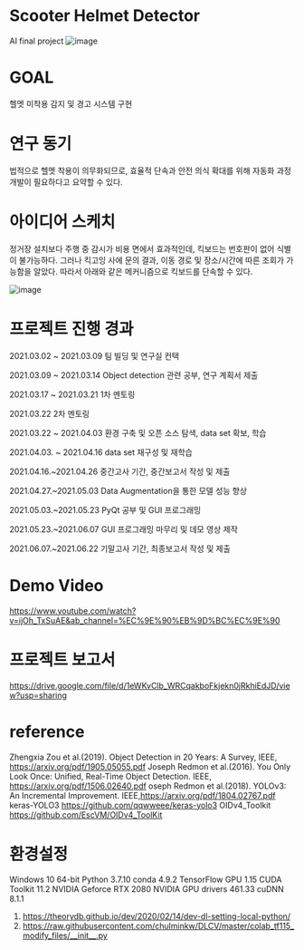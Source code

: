 # Scooter Helmet Detector
AI final project
![image](https://user-images.githubusercontent.com/62752488/122725066-94a6c800-d2af-11eb-81fe-6e17284f8f27.png)

# GOAL
헬멧 미착용 감지 및 경고 시스템 구현

# 연구 동기
 
법적으로 헬멧 착용이 의무화되므로, 효율적 단속과 안전 의식 확대를 위해 자동화 과정 개발이 필요하다고 요약할 수 있다.

# 아이디어 스케치

정거장 설치보다 주행 중 감시가 비용 면에서 효과적인데, 킥보드는 번호판이 없어 식별이 불가능하다.
그러나 킥고잉 사에 문의 결과, 이동 경로 및 장소/시간에 따른 조회가 가능함을 알았다. 따라서 아래와 같은 메커니즘으로 킥보드를 단속할 수 있다.

![image](https://user-images.githubusercontent.com/62752488/117592707-92abfe00-b174-11eb-8c7e-670f5b137b4d.png)


# 프로젝트 진행 경과


2021.03.02 ~ 2021.03.09 팀 빌딩 및 연구실 컨택

2021.03.09 ~ 2021.03.14 Object detection 관련 공부, 연구 계획서 제출

2021.03.17 ~ 2021.03.21 1차 멘토링

2021.03.22 2차 멘토링

2021.03.22 ~ 2021.04.03 환경 구축 및 오픈 소스 탐색, data set 확보, 학습

2021.04.03. ~ 2021.04.16 data set 재구성 및 재학습

2021.04.16.~2021.04.26 중간고사 기간, 중간보고서 작성 및 제출

2021.04.27.~2021.05.03 Data Augmentation을 통한 모델 성능 향상

2021.05.03.~2021.05.23 PyQt 공부 및 GUI 프로그래밍

2021.05.23.~2021.06.07 GUI 프로그래밍 마무리 및 데모 영상 제작

2021.06.07.~2021.06.22 기말고사 기간, 최종보고서 작성 및 제출

# Demo Video
https://www.youtube.com/watch?v=ijOh_TxSuAE&ab_channel=%EC%9E%90%EB%9D%BC%EC%9E%90

# 프로젝트 보고서

https://drive.google.com/file/d/1eWKvClb_WRCqakboFkjekn0jRkhiEdJD/view?usp=sharing

# reference
Zhengxia Zou et al.(2019). Object Detection in 20 Years: A Survey, IEEE, https://arxiv.org/pdf/1905.05055.pdf
Joseph Redmon et al.(2016). You Only Look Once: Unified, Real-Time Object Detection. IEEE, https://arxiv.org/pdf/1506.02640.pdf
oseph Redmon et al.(2018). YOLOv3: An Incremental Improvement. IEEE,https://arxiv.org/pdf/1804.02767.pdf
keras-YOLO3 https://github.com/qqwweee/keras-yolo3
OIDv4_Toolkit https://github.com/EscVM/OIDv4_ToolKit

# 환경설정
Windows 10 64-bit
Python 3.7.10
conda 4.9.2
TensorFlow GPU 1.15
CUDA Toolkit 11.2 
NVIDIA Geforce RTX 2080
NVIDIA GPU drivers 461.33
cuDNN 8.1.1
1. https://theorydb.github.io/dev/2020/02/14/dev-dl-setting-local-python/
2. https://raw.githubusercontent.com/chulminkw/DLCV/master/colab_tf115_modify_files/__init__.py

